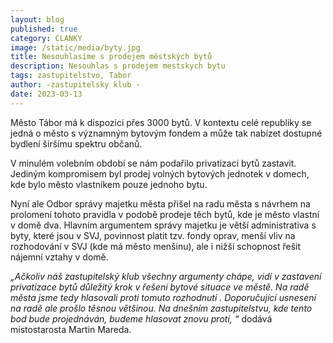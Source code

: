 ```yaml
---
layout: blog
published: true
category: CLANKY
image: /static/media/byty.jpg
title: Nesouhlasíme s prodejem městských bytů
description: Nesouhlas s prodejem mestskych bytu
tags: zastupitelstvo, Tabor
author: -zastupitelsky klub -
date: 2023-03-13
---
```


Město Tábor má k dispozici přes 3000 bytů. V kontextu celé republiky se jedná o město s významným bytovým fondem a může tak nabízet dostupné bydlení širšímu spektru občanů.

V minulém volebním období se nám podařilo privatizaci bytů zastavit. Jediným kompromisem byl prodej volných bytových jednotek v domech, kde bylo město vlastníkem pouze jednoho bytu. 

Nyní ale Odbor správy majetku města přišel na radu města s návrhem na prolomení tohoto pravidla v podobě prodeje těch bytů, kde je město vlastní v domě dva. Hlavním argumentem správy majetku je větší administrativa s byty, které jsou v SVJ, povinnost platit tzv. fondy oprav, menší vliv na rozhodování v SVJ (kde má město menšinu), ale i nižší schopnost řešit nájemní vztahy v domě. 

_„Ačkoliv náš zastupitelský klub všechny argumenty chápe, vidí v zastavení privatizace bytů důležitý krok v řešení bytové situace ve městě. Na radě města jsme tedy hlasovali proti tomuto rozhodnutí . Doporučující usnesení na radě ale prošlo těsnou většinou. Na dnešním zastupitelstvu, kde tento bod bude projednáván, budeme hlasovat znovu proti, “_ dodává místostarosta Martin Mareda.


